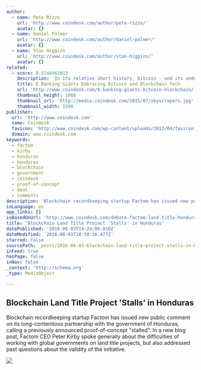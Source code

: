 ```yaml
---
author:
  - name: Pete Rizzo
    url: 'http://www.coindesk.com/author/pete-rizzo/'
    avatar: {}
  - name: Daniel Palmer
    url: 'http://www.coindesk.com/author/daniel-palmer/'
    avatar: {}
  - name: Stan Higgins
    url: 'http://www.coindesk.com/author/stan-higgins/'
    avatar: {}
related:
  - score: 0.5744462013
    description: 'In its relative short history, bitcoin - and its underlying technology the blockchain - have captivated thinkers around the world, but not everyone was quick to see the potential. Due in part to its initial billing as a threat to the traditional financial ecosystem, these institutions have perhaps understandably responded with sharp critiques and deep skepticism for the technology.'
    title: 8 Banking Giants Embracing Bitcoin and Blockchain Tech
    url: 'http://www.coindesk.com/8-banking-giants-bitcoin-blockchain/'
    thumbnail_height: 1000
    thumbnail_url: 'http://media.coindesk.com/2015/07/skyscrapers.jpg'
    thumbnail_width: 1500
publisher:
  url: 'http://www.coindesk.com'
  name: CoinDesk
  favicon: 'http://www.coindesk.com/wp-content/uploads/2013/04/favicon1.ico?7fca2f'
  domain: www.coindesk.com
keywords:
  - factom
  - kirby
  - honduran
  - honduras
  - blockchain
  - government
  - coindesk
  - proof-of-concept
  - deal
  - comments
description: 'Blockchain recordkeeping startup Factom has issued new public comment on its long-contentious partnership with the government of Honduras, calling a previously announced proof-of-concept "stalled". In a new blog post, Factom CEO Peter Kirby spoke generally about the difficulties of working with global governments on land title projects, but also addressed past questions about the validity of the initiative.'
inLanguage: en
app_links: []
isBasedOnUrl: 'http://www.coindesk.com/debate-factom-land-title-honduras/'
title: "Blockchain Land Title Project 'Stalls' in Honduras"
datePublished: '2016-06-03T14:24:06.010Z'
dateModified: '2016-06-03T10:58:16.477Z'
starred: false
sourcePath: _posts/2016-06-03-blockchain-land-title-project-stalls-in-honduras.md
inFeed: true
hasPage: false
inNav: false
_context: 'http://schema.org'
_type: MediaObject

---
```

<article style=""><h1>Blockchain Land Title Project 'Stalls' in Honduras</h1><p>Blockchain recordkeeping startup Factom has issued new public comment on its long-contentious partnership with the government of Honduras, calling a previously announced proof-of-concept "stalled". In a new blog post, Factom CEO Peter Kirby spoke generally about the difficulties of working with global governments on land title projects, but also addressed past questions about the validity of the initiative.</p><img src="http://media.coindesk.com/2015/08/Honduras-house-e1440443342858.jpg" /></article>